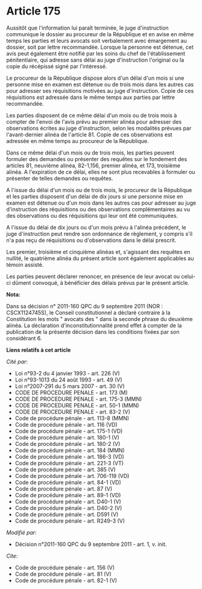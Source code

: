 # Article 175

Aussitôt que l'information lui paraît terminée, le juge d'instruction communique le dossier au procureur de la République et
en avise en même temps les parties et leurs avocats soit verbalement avec émargement au dossier, soit par lettre recommandée.
Lorsque la personne est détenue, cet avis peut également être notifié par les soins du chef de l'établissement pénitentiaire,
qui adresse sans délai au juge d'instruction l'original ou la copie du récépissé signé par l'intéressé. 

Le procureur de la République dispose alors d'un délai d'un mois si une personne mise en examen est détenue ou de trois mois
dans les autres cas pour adresser ses réquisitions motivées au juge d'instruction. Copie de ces réquisitions est adressée
dans le même temps aux parties par lettre recommandée. 

Les parties disposent de ce même délai d'un mois ou de trois mois à compter de l'envoi de l'avis prévu au premier alinéa pour
adresser des observations écrites au juge d'instruction, selon les modalités prévues par l'avant-dernier alinéa de l'article
81. Copie de ces observations est adressée en même temps au procureur de la République. 

Dans ce même délai d'un mois ou de trois mois, les parties peuvent formuler des demandes ou présenter des requêtes sur le
fondement des articles 81, neuvième alinéa, 82-1,156, premier alinéa, et 173, troisième alinéa. A l'expiration de ce délai,
elles ne sont plus recevables à formuler ou présenter de telles demandes ou requêtes. 

A l'issue du délai d'un mois ou de trois mois, le procureur de la République et les parties disposent d'un délai de dix jours
si une personne mise en examen est détenue ou d'un mois dans les autres cas pour adresser au juge d'instruction des
réquisitions ou des observations complémentaires au vu des observations ou des réquisitions qui leur ont été communiquées. 

A l'issue du délai de dix jours ou d'un mois prévu à l'alinéa précédent, le juge d'instruction peut rendre son ordonnance de
règlement, y compris s'il n'a pas reçu de réquisitions ou d'observations dans le délai prescrit. 

Les premier, troisième et cinquième alinéas et, s'agissant des requêtes en nullité, le quatrième alinéa du présent article
sont également applicables au témoin assisté. 

Les parties peuvent déclarer renoncer, en présence de leur avocat ou celui-ci dûment convoqué, à bénéficier des délais prévus
par le présent article.

**Nota:**

Dans sa décision n° 2011-160 QPC du 9 septembre 2011 (NOR : CSCX1124745S), le Conseil constitutionnel a déclaré contraire à
la Constitution les mots " avocats des " dans la seconde phrase du deuxième alinéa. La déclaration d'inconstitutionnalité
prend effet à compter de la publication de la présente décision dans les conditions fixées par son considérant 6.

**Liens relatifs à cet article**

_Cité par_:

  - Loi n°93-2 du 4 janvier 1993 - art. 226 (V)
  - Loi n°93-1013 du 24 août 1993 - art. 49 (V)
  - Loi n°2007-291 du 5 mars 2007 - art. 30 (V)
  - CODE DE PROCEDURE PENALE - art. 173 (M)
  - CODE DE PROCEDURE PENALE - art. 175-3 (MMN)
  - CODE DE PROCEDURE PENALE - art. 50-1 (MMN)
  - CODE DE PROCEDURE PENALE - art. 83-2 (V)
  - Code de procédure pénale - art. 113-8 (MMN)
  - Code de procédure pénale - art. 116 (VD)
  - Code de procédure pénale - art. 175-1 (VD)
  - Code de procédure pénale - art. 180-1 (V)
  - Code de procédure pénale - art. 180-2 (V)
  - Code de procédure pénale - art. 184 (MMN)
  - Code de procédure pénale - art. 186-3 (VD)
  - Code de procédure pénale - art. 221-3 (VT)
  - Code de procédure pénale - art. 385 (V)
  - Code de procédure pénale - art. 706-119 (VD)
  - Code de procédure pénale - art. 84-1 (VD)
  - Code de procédure pénale - art. 87 (V)
  - Code de procédure pénale - art. 89-1 (VD)
  - Code de procédure pénale - art. D40-1 (V)
  - Code de procédure pénale - art. D40-2 (V)
  - Code de procédure pénale - art. D591 (V)
  - Code de procédure pénale - art. R249-3 (V)

_Modifié par_:

  - Décision n°2011-160 QPC du 9 septembre 2011 - art. 1, v. init.

_Cite_:

  - Code de procédure pénale - art. 156 (V)
  - Code de procédure pénale - art. 81 (V)
  - Code de procédure pénale - art. 82-1 (V)
